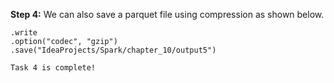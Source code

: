 **Step 4:** We can also save a parquet file using compression as shown below.

```parquetData
.write
.option("codec", "gzip")
.save("IdeaProjects/Spark/chapter_10/output5")

Task 4 is complete!

